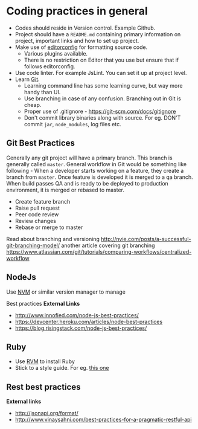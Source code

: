 # Coding practices in general

* Codes should reside in Version control. Example Github.
* Project should have a `README.md` containing primary information on project, important links and how to set up project.
* Make use of [editorconfig](http://editorconfig.org/) for formatting source code.
  * Various plugins available.
  * There is no restriction on Editor that you use but ensure that if follows editorconfig.
* Use code linter. For example JsLint. You can set it up at project level.
* Learn [Git](https://git-scm.com/documentation).
  * Learning command line has some learning curve, but way more handy than UI.
  * Use branching in case of any confusion. Branching out in Git is cheap.
  * Proper use of .gitignore - https://git-scm.com/docs/gitignore
  * Don't commit library binaries along with source. For eg. DON'T commit `jar`, `node_modules`, log files etc.

## Git Best Practices

Generally any git project will have a primary branch. This branch is generally called `master`. 
General workflow in Git would be something like following - 
When a developer starts working on a feature, they create a branch from `master`. Once feature is developed it is merged to a qa branch. When build passes QA and is ready to be deployed to production environment, it is merged or rebased to master.

* Create feature branch
* Raise pull request
* Peer code review
* Review changes
* Rebase or merge to master

Read about branching and versioning http://nvie.com/posts/a-successful-git-branching-model/
another article covering git branching https://www.atlassian.com/git/tutorials/comparing-workflows/centralized-workflow

## NodeJs

Use [NVM](https://github.com/creationix/nvm) or similar version manager to manage 

Best practices **External Links**

* http://www.innofied.com/node-js-best-practices/
* https://devcenter.heroku.com/articles/node-best-practices
* https://blog.risingstack.com/node-js-best-practices/

## Ruby

* Use [RVM](https://rvm.io/) to install Ruby
* Stick to a style guide. For eg. [this one](https://github.com/bbatsov/ruby-style-guide)

## Rest best practices

**External links**

* http://jsonapi.org/format/
* http://www.vinaysahni.com/best-practices-for-a-pragmatic-restful-api
